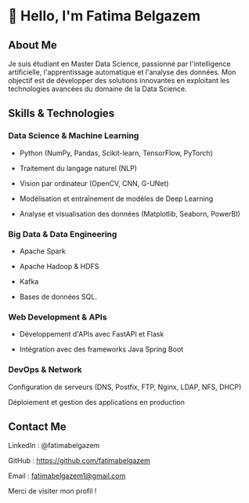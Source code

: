 # 👋 Hello, I'm Fatima Belgazem

##  About Me

Je suis étudiant en Master Data Science, passionné par l'intelligence artificielle, l'apprentissage automatique et l'analyse des données. Mon objectif est de développer des solutions innovantes en exploitant les technologies avancées du domaine de la Data Science.

##  Skills & Technologies

###  Data Science & Machine Learning

- Python (NumPy, Pandas, Scikit-learn, TensorFlow, PyTorch)

- Traitement du langage naturel (NLP) 

- Vision par ordinateur (OpenCV, CNN, G-UNet)

- Modélisation et entraînement de modèles de Deep Learning

- Analyse et visualisation des données (Matplotlib, Seaborn, PowerBI)

###  Big Data & Data Engineering

- Apache Spark 

- Apache Hadoop & HDFS

- Kafka
 
- Bases de données SQL.

### Web Development & APIs

- Développement d'APIs avec FastAPI et Flask

- Intégration avec des frameworks Java Spring Boot


###  DevOps & Network

Configuration de serveurs (DNS, Postfix, FTP, Nginx, LDAP, NFS, DHCP)

Déploiement et gestion des applications en production

##  Contact Me

LinkedIn : @fatimabelgazem

GitHub : https://github.com/fatimabelgazem

Email : fatimabelgazem1@gmail.com

Merci de visiter mon profil ! 

